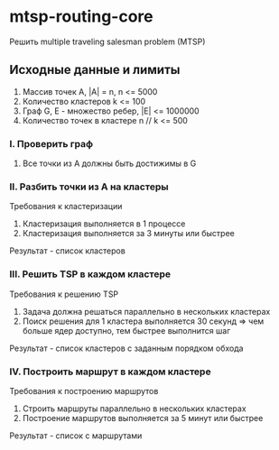 # mtsp-routing-core

Решить multiple traveling salesman problem (MTSP)

## Исходные данные и лимиты
1. Массив точек A, |A| = n, n <= 5000
2. Количество кластеров k <= 100
3. Граф G, E - множество ребер, |E| <= 1000000
4. Количество точек в кластере n // k <= 500

### I. Проверить граф

1. Все точки из A должны быть достижимы в G

### II. Разбить точки из A на кластеры

Требования к кластеризации
1. Кластеризация выполняется в 1 процессе
2. Кластеризация выполняется за 3 минуты или быстрее

Результат - список кластеров

### III. Решить TSP в каждом кластере

Требования к решению TSP
1. Задача должна решаться параллельно в нескольких кластерах
2. Поиск решения для 1 кластера выполняется 30 секунд => чем больше ядер доступно, тем быстрее выполнится шаг

Результат - список кластеров с заданным порядком обхода

### IV. Построить маршрут в каждом кластере

Требования к построению маршрутов
1. Строить маршруты параллельно в нескольких кластерах
2. Построение маршрутов выполняется за 5 минут или быстрее

Результат - список с маршрутами
